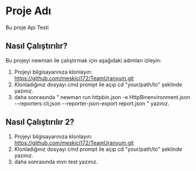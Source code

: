 # Proje Adı

Bu proje <HttpBin> Api Testi

## Nasıl Çalıştırılır?

Bu projeyi newman ile çalıştırmak için aşağıdaki adımları izleyin:

1. Projeyi bilgisayarınıza klonlayın: https://github.com/meskici172/TeamUranyum.git
2. Klonladığınız dosyayı cmd prompt ile açıp cd "your/path/to" şeklinde yazınız.
3. daha sonrasında " newman run httpbin.json -e HttpBinenvironment.json --reporters cli,json --reporter-json-export report.json " yazınız.

## Nasıl Çalıştırılır 2?
1. Projeyi bilgisayarınıza klonlayın: https://github.com/meskici172/TeamUranyum.git
2. Klonladığınız dosyayı cmd prompt ile açıp cd "your/path/to" şeklinde yazınız.
3. daha sonrasında mvn test yazınız.
